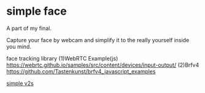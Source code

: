 # simple face

A part of my final.

Capture your face by webcam and simplify it to the really yourself inside you mind.


face tracking library
(1)WebRTC Example(js)
https://webrtc.github.io/samples/src/content/devices/input-output/
(2)Brfv4
https://github.com/Tastenkunst/brfv4_javascript_examples

<a href="https://sun47451685.github.io/cim540/hw/end/index.html">simple v2s </a>
